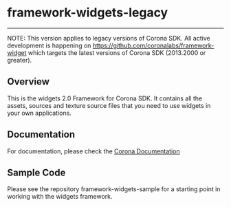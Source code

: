# framework-widgets-legacy
---

NOTE: This version applies to legacy versions of Corona SDK. All active development is happening on https://github.com/coronalabs/framework-widget which targets the latest versions of Corona SDK (2013.2000 or greater).

## Overview

This is the widgets 2.0 Framework for Corona SDK. It contains all the assets, sources and texture source files that you need to use widgets in your own applications.

## Documentation

For documentation, please check the [Corona Documentation](http://docs.coronalabs.com/api/library/widget/index.html)

## Sample Code

Please see the repository framework-widgets-sample for a starting point in working with the widgets framework.
